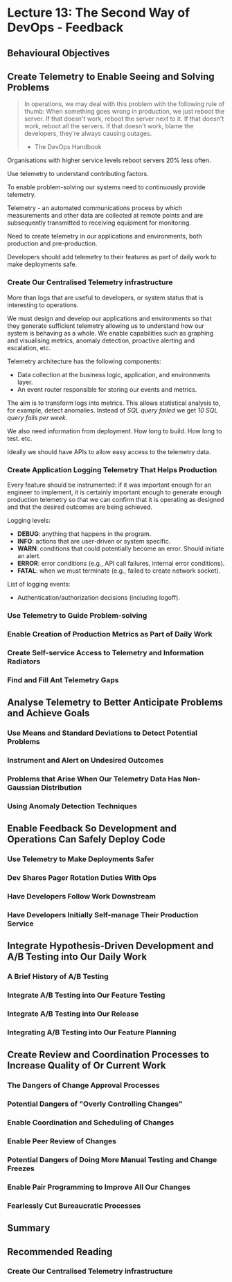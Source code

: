 # Lecture 13: The Second Way of DevOps - Feedback

## Behavioural Objectives

## Create Telemetry to Enable Seeing and Solving Problems

> In operations, we may deal with this problem with the following rule of thumb: When something goes wrong in production, we just reboot the server.  If that doesn't work, reboot the server next to it.  If that doesn't work, reboot all the servers.  If that doesn't work, blame the developers, they're always causing outages.
>
> - The DevOps Handbook

Organisations with higher service levels reboot servers 20% less often.

Use telemetry to understand contributing factors.

To enable problem-solving our systems need to continuously provide telemetry.

Telemetry - an automated communications process by which measurements and other data are collected at remote points and are subsequently transmitted to receiving equipment for monitoring.

Need to create telemetry in our applications and environments, both production and pre-production.

Developers should add telemetry to their features as part of daily work to make deployments safe.

### Create Our Centralised Telemetry infrastructure

More than logs that are useful to developers, or system status that is interesting to operations.

We must design and develop our applications and environments so that they generate sufficient telemetry  allowing us to understand how our system is behaving as a whole.  We enable capabilities such as graphing and visualising metrics, anomaly detection, proactive alerting and escalation, etc.

Telemetry architecture has the following components:

- Data collection at the business logic, application, and environments layer.
- An event router responsible for storing our events and metrics.

The aim is to transform logs into metrics.  This allows statistical analysis to, for example, detect anomalies.  Instead of *SQL query failed* we get *10 SQL query fails per week*.

We also need information from deployment.  How long to build.  How long to test.  etc.

Ideally we should have APIs to allow easy access to the telemetry data.

### Create Application Logging Telemetry That Helps Production

Every feature should be instrumented: if it was important enough for an engineer to implement, it is certainly important enough to generate enough production telemetry so that we can confirm that it is operating as designed and that the desired outcomes are being achieved.

Logging levels:

- **DEBUG**: anything that happens in the program.
- **INFO**: actions that are user-driven or system specific.
- **WARN**: conditions that could potentially become an error.  Should initiate an alert.
- **ERROR**: error conditions (e.g., API call failures, internal error conditions).
- **FATAL**: when we must terminate (e.g., failed to create network socket).

List of logging events:

- Authentication/authorization decisions (including logoff).

### Use Telemetry to Guide Problem-solving

### Enable Creation of Production Metrics as Part of Daily Work

### Create Self-service Access to Telemetry and Information Radiators

### Find and Fill Ant Telemetry Gaps

## Analyse Telemetry to Better Anticipate Problems and Achieve Goals

### Use Means and Standard Deviations to Detect Potential Problems

### Instrument and Alert on Undesired Outcomes

### Problems that Arise When Our Telemetry Data Has Non-Gaussian Distribution

### Using Anomaly Detection Techniques

## Enable Feedback So Development and Operations Can Safely Deploy Code

### Use Telemetry to Make Deployments Safer

### Dev Shares Pager Rotation Duties With Ops

### Have Developers Follow Work Downstream

### Have Developers Initially Self-manage Their Production Service

## Integrate Hypothesis-Driven Development and A/B Testing into Our Daily Work

### A Brief History of A/B Testing

### Integrate A/B Testing into Our Feature Testing

### Integrate A/B Testing into Our Release

### Integrating A/B Testing into Our Feature Planning

## Create Review and Coordination Processes to Increase Quality of Or Current Work

### The Dangers of Change Approval Processes

### Potential Dangers of "Overly Controlling Changes"

### Enable Coordination and Scheduling of Changes

### Enable Peer Review of Changes

### Potential Dangers of Doing More Manual Testing and Change Freezes

### Enable Pair Programming to Improve All Our Changes

### Fearlessly Cut Bureaucratic Processes

## Summary

## Recommended Reading
### Create Our Centralised Telemetry infrastructure